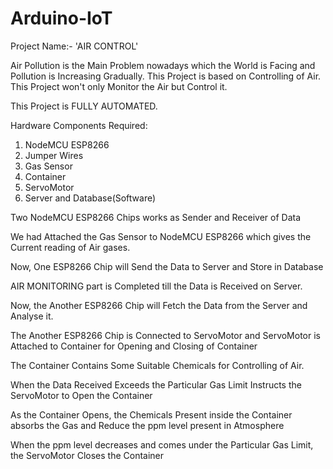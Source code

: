 # Arduino-IoT
Project Name:- 'AIR CONTROL'

Air Pollution is the Main Problem nowadays which the World is Facing and Pollution is Increasing Gradually.
This Project is based on Controlling of Air. This Project won't only Monitor the Air but Control it.

This Project is FULLY AUTOMATED.

Hardware Components Required: 
1. NodeMCU ESP8266
2. Jumper Wires
3. Gas Sensor
4. Container
5. ServoMotor
6. Server and Database(Software)


Two NodeMCU ESP8266 Chips works as Sender and Receiver of Data

We had Attached the Gas Sensor to NodeMCU ESP8266 which gives the Current reading of Air  gases.

Now, One ESP8266 Chip will Send the Data to Server and Store in Database

AIR MONITORING part is Completed till the Data is Received on Server.

Now, the Another ESP8266 Chip will Fetch the Data from the Server and Analyse it.
 
The Another ESP8266 Chip is Connected to ServoMotor and ServoMotor is Attached to Container for Opening and Closing of Container
 
 The Container Contains Some Suitable Chemicals for Controlling of Air.
 
 When the Data Received Exceeds the Particular Gas Limit Instructs the ServoMotor to Open the Container
 
 As the Container Opens, the Chemicals Present inside the Container absorbs  the Gas and Reduce the ppm level present in Atmosphere
 
 When the ppm level decreases and comes under  the Particular Gas Limit, the ServoMotor Closes the Container
 

